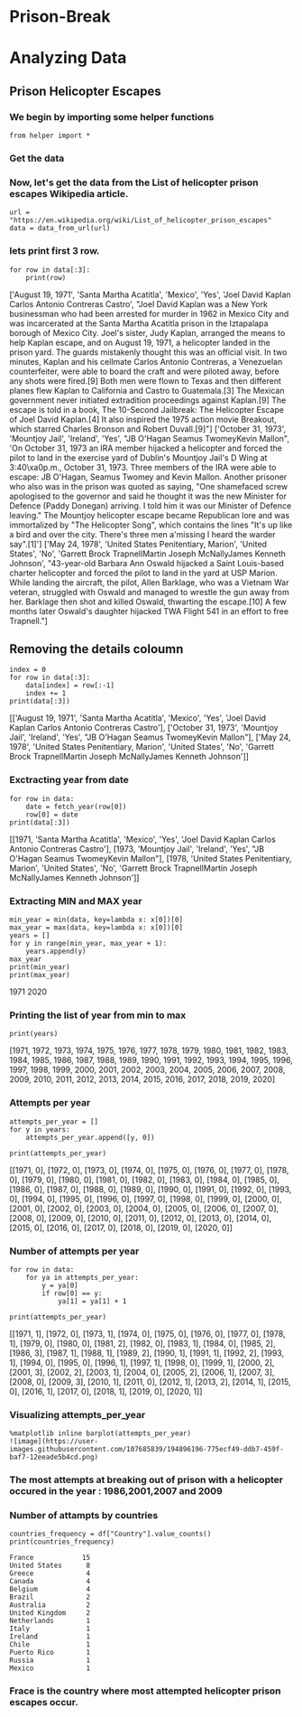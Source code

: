 # Prison-Break
# Analyzing Data
## Prison Helicopter Escapes
### We begin by importing some helper functions
```
from helper import *
```
### Get the data
### Now, let's get the data from the List of helicopter prison escapes Wikipedia article.

```
url = "https://en.wikipedia.org/wiki/List_of_helicopter_prison_escapes"
data = data_from_url(url)
```

### lets print first 3 row.
```
for row in data[:3]:
    print(row)
```   

['August 19, 1971', 'Santa Martha Acatitla', 'Mexico', 'Yes', 'Joel David Kaplan Carlos Antonio Contreras Castro', "Joel David Kaplan was a New York businessman who had been arrested for murder in 1962 in Mexico City and was incarcerated at the Santa Martha Acatitla prison in the Iztapalapa borough of Mexico City. Joel's sister, Judy Kaplan, arranged the means to help Kaplan escape, and on August 19, 1971, a helicopter landed in the prison yard. The guards mistakenly thought this was an official visit. In two minutes, Kaplan and his cellmate Carlos Antonio Contreras, a Venezuelan counterfeiter, were able to board the craft and were piloted away, before any shots were fired.[9] Both men were flown to Texas and then different planes flew Kaplan to California and Castro to Guatemala.[3] The Mexican government never initiated extradition proceedings against Kaplan.[9] The escape is told in a book, The 10-Second Jailbreak: The Helicopter Escape of Joel David Kaplan.[4] It also inspired the 1975 action movie Breakout, which starred Charles Bronson and Robert Duvall.[9]"]
['October 31, 1973', 'Mountjoy Jail', 'Ireland', 'Yes', "JB O'Hagan Seamus TwomeyKevin Mallon", 'On October 31, 1973 an IRA member hijacked a helicopter and forced the pilot to land in the exercise yard of Dublin\'s Mountjoy Jail\'s D Wing at 3:40\xa0p.m., October 31, 1973. Three members of the IRA were able to escape: JB O\'Hagan, Seamus Twomey and Kevin Mallon. Another prisoner who also was in the prison was quoted as saying, "One shamefaced screw apologised to the governor and said he thought it was the new Minister for Defence (Paddy Donegan) arriving. I told him it was our Minister of Defence leaving." The Mountjoy helicopter escape became Republican lore and was immortalized by "The Helicopter Song", which contains the lines "It\'s up like a bird and over the city. There\'s three men a\'missing I heard the warder say".[1]']
['May 24, 1978', 'United States Penitentiary, Marion', 'United States', 'No', 'Garrett Brock TrapnellMartin Joseph McNallyJames Kenneth Johnson', "43-year-old Barbara Ann Oswald hijacked a Saint Louis-based charter helicopter and forced the pilot to land in the yard at USP Marion. While landing the aircraft, the pilot, Allen Barklage, who was a Vietnam War veteran, struggled with Oswald and managed to wrestle the gun away from her. Barklage then shot and killed Oswald, thwarting the escape.[10] A few months later Oswald's daughter hijacked TWA Flight 541 in an effort to free Trapnell."]


## Removing the details coloumn
```
index = 0
for row in data[:3]:
    data[index] = row[:-1]
    index += 1
print(data[:3])
```

[['August 19, 1971', 'Santa Martha Acatitla', 'Mexico', 'Yes', 'Joel David Kaplan Carlos Antonio Contreras Castro'], ['October 31, 1973', 'Mountjoy Jail', 'Ireland', 'Yes', "JB O'Hagan Seamus TwomeyKevin Mallon"], ['May 24, 1978', 'United States Penitentiary, Marion', 'United States', 'No', 'Garrett Brock TrapnellMartin Joseph McNallyJames Kenneth Johnson']]

### Exctracting year from date
```
for row in data:
    date = fetch_year(row[0])
    row[0] = date
print(data[:3])
```

[[1971, 'Santa Martha Acatitla', 'Mexico', 'Yes', 'Joel David Kaplan Carlos Antonio Contreras Castro'], [1973, 'Mountjoy Jail', 'Ireland', 'Yes', "JB O'Hagan Seamus TwomeyKevin Mallon"], [1978, 'United States Penitentiary, Marion', 'United States', 'No', 'Garrett Brock TrapnellMartin Joseph McNallyJames Kenneth Johnson']]

### Extracting MIN and MAX year
```
min_year = min(data, key=lambda x: x[0])[0]
max_year = max(data, key=lambda x: x[0])[0]
years = []
for y in range(min_year, max_year + 1):
    years.append(y)
max_year
print(min_year)
print(max_year)
```
1971
2020

### Printing the list of year from min to max

```
print(years)
```

[1971, 1972, 1973, 1974, 1975, 1976, 1977, 1978, 1979, 1980, 1981, 1982, 1983, 1984, 1985, 1986, 1987, 1988, 1989, 1990, 1991, 1992, 1993, 1994, 1995, 1996, 1997, 1998, 1999, 2000, 2001, 2002, 2003, 2004, 2005, 2006, 2007, 2008, 2009, 2010, 2011, 2012, 2013, 2014, 2015, 2016, 2017, 2018, 2019, 2020]


### Attempts per year

```
attempts_per_year = []
for y in years:
    attempts_per_year.append([y, 0])
    
print(attempts_per_year)
```

[[1971, 0], [1972, 0], [1973, 0], [1974, 0], [1975, 0], [1976, 0], [1977, 0], [1978, 0], [1979, 0], [1980, 0], [1981, 0], [1982, 0], [1983, 0], [1984, 0], [1985, 0], [1986, 0], [1987, 0], [1988, 0], [1989, 0], [1990, 0], [1991, 0], [1992, 0], [1993, 0], [1994, 0], [1995, 0], [1996, 0], [1997, 0], [1998, 0], [1999, 0], [2000, 0], [2001, 0], [2002, 0], [2003, 0], [2004, 0], [2005, 0], [2006, 0], [2007, 0], [2008, 0], [2009, 0], [2010, 0], [2011, 0], [2012, 0], [2013, 0], [2014, 0], [2015, 0], [2016, 0], [2017, 0], [2018, 0], [2019, 0], [2020, 0]]

### Number of attempts per year

```
for row in data:
    for ya in attempts_per_year:
        y = ya[0]
        if row[0] == y:
            ya[1] = ya[1] + 1
            
print(attempts_per_year)
```

[[1971, 1], [1972, 0], [1973, 1], [1974, 0], [1975, 0], [1976, 0], [1977, 0], [1978, 1], [1979, 0], [1980, 0], [1981, 2], [1982, 0], [1983, 1], [1984, 0], [1985, 2], [1986, 3], [1987, 1], [1988, 1], [1989, 2], [1990, 1], [1991, 1], [1992, 2], [1993, 1], [1994, 0], [1995, 0], [1996, 1], [1997, 1], [1998, 0], [1999, 1], [2000, 2], [2001, 3], [2002, 2], [2003, 1], [2004, 0], [2005, 2], [2006, 1], [2007, 3], [2008, 0], [2009, 3], [2010, 1], [2011, 0], [2012, 1], [2013, 2], [2014, 1], [2015, 0], [2016, 1], [2017, 0], [2018, 1], [2019, 0], [2020, 1]]


### Visualizing attempts_per_year

```
%matplotlib inline barplot(attempts_per_year)
![image](https://user-images.githubusercontent.com/107685839/194896196-775ecf49-ddb7-459f-baf7-12eeade5b4cd.png)
```

### The most attempts at breaking out of prison with a helicopter occured in the year : 1986,2001,2007 and 2009

### Number of attampts by countries
```
countries_frequency = df["Country"].value_counts()
print(countries_frequency)
```
```
France            15
United States      8
Greece             4
Canada             4
Belgium            4
Brazil             2
Australia          2
United Kingdom     2
Netherlands        1
Italy              1
Ireland            1
Chile              1
Puerto Rico        1
Russia             1
Mexico             1
```

### Frace is the country where most attempted helicopter prison escapes occur.
